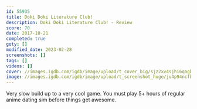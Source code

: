 ```yaml
---
id: 55935
title: Doki Doki Literature Club!
description: Doki Doki Literature Club! - Review
score: 70
date: 2017-10-21
completed: true
goty: []
modified_date: 2023-02-28
screenshots: []
tags: []
videos: []
cover: //images.igdb.com/igdb/image/upload/t_cover_big/sjz2xv4sjhi6qagbveau.jpg
image: //images.igdb.com/igdb/image/upload/t_screenshot_huge/ju4p94ncfbuxomc9n8iu.jpg
---
```

Very slow build up to a very cool game. You must play 5+ hours of regular anime dating sim before things get awesome.